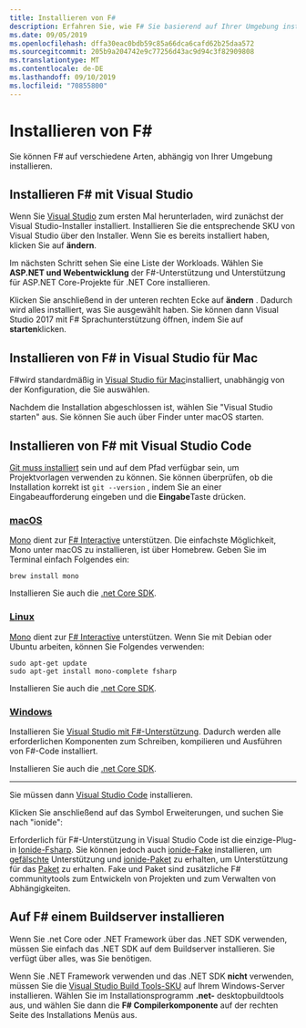 ```yaml
---
title: Installieren von F#
description: Erfahren Sie, wie F# Sie basierend auf Ihrer Umgebung installieren.
ms.date: 09/05/2019
ms.openlocfilehash: dffa30eac0bdb59c85a66dca6cafd62b25daa572
ms.sourcegitcommit: 205b9a204742e9c77256d43ac9d94c3f82909808
ms.translationtype: MT
ms.contentlocale: de-DE
ms.lasthandoff: 09/10/2019
ms.locfileid: "70855800"
---
```

# <a name="install-f"></a>Installieren von F\#

Sie können F# auf verschiedene Arten, abhängig von Ihrer Umgebung installieren.

## <a name="install-f-with-visual-studio"></a>Installieren F# mit Visual Studio

Wenn Sie [Visual Studio](https://visualstudio.microsoft.com/vs/?utm_medium=microsoft&utm_source=docs.microsoft.com&utm_campaign=inline+link) zum ersten Mal herunterladen, wird zunächst der Visual Studio-Installer installiert. Installieren Sie die entsprechende SKU von Visual Studio über den Installer. Wenn Sie es bereits installiert haben, klicken Sie auf **ändern**.

Im nächsten Schritt sehen Sie eine Liste der Workloads. Wählen Sie **ASP.NET und Webentwicklung** der F#-Unterstützung und Unterstützung für ASP.NET Core-Projekte für .NET Core installieren.

Klicken Sie anschließend in der unteren rechten Ecke auf **ändern** .  Dadurch wird alles installiert, was Sie ausgewählt haben. Sie können dann Visual Studio 2017 mit F# Sprachunterstützung öffnen, indem Sie auf **starten**klicken.

## <a name="install-f-with-visual-studio-for-mac"></a>Installieren von F# in Visual Studio für Mac

F#wird standardmäßig in [Visual Studio für Mac](https://visualstudio.microsoft.com/vs/mac/?utm_medium=microsoft&utm_source=docs.microsoft.com&utm_campaign=inline+link)installiert, unabhängig von der Konfiguration, die Sie auswählen.

Nachdem die Installation abgeschlossen ist, wählen Sie "Visual Studio starten" aus. Sie können Sie auch über Finder unter macOS starten.

## <a name="install-f-with-visual-studio-code"></a>Installieren von F# mit Visual Studio Code

[Git muss installiert](https://git-scm.com/download) sein und auf dem Pfad verfügbar sein, um Projektvorlagen verwenden zu können. Sie können überprüfen, ob die Installation korrekt ist `git --version` , indem Sie an einer Eingabeaufforderung eingeben und die **Eingabe**Taste drücken.

### <a name="macostabmacos"></a>[macOS](#tab/macos)

[Mono](https://www.mono-project.com) dient zur [F# Interactive](../tutorials/fsharp-interactive/index.md) unterstützen. Die einfachste Möglichkeit, Mono unter macOS zu installieren, ist über Homebrew. Geben Sie im Terminal einfach Folgendes ein:

```console
brew install mono
```

Installieren Sie auch die [.net Core SDK](https://dotnet.microsoft.com/download).

### <a name="linuxtablinux"></a>[Linux](#tab/linux)

[Mono](https://www.mono-project.com) dient zur [F# Interactive](../tutorials/fsharp-interactive/index.md) unterstützen. Wenn Sie mit Debian oder Ubuntu arbeiten, können Sie Folgendes verwenden:

```console
sudo apt-get update
sudo apt-get install mono-complete fsharp
```

Installieren Sie auch die [.net Core SDK](https://dotnet.microsoft.com/download).

### <a name="windowstabwindows"></a>[Windows](#tab/windows)

Installieren Sie [Visual Studio mit F#-Unterstützung](#install-f-with-visual-studio). Dadurch werden alle erforderlichen Komponenten zum Schreiben, kompilieren und Ausführen von F#-Code installiert.

Installieren Sie auch die [.net Core SDK](https://dotnet.microsoft.com/download).

---

Sie müssen dann [Visual Studio Code](https://code.visualstudio.com) installieren.

Klicken Sie anschließend auf das Symbol Erweiterungen, und suchen Sie nach "ionide":

Erforderlich für F#-Unterstützung in Visual Studio Code ist die einzige-Plug-in [Ionide-Fsharp](https://marketplace.visualstudio.com/items?itemName=Ionide.Ionide-fsharp). Sie können jedoch auch [ionide-Fake](https://marketplace.visualstudio.com/items?itemName=Ionide.Ionide-FAKE) installieren, um [gefälschte](https://fsharp.github.io/FAKE/) Unterstützung und [ionide-Paket](https://marketplace.visualstudio.com/items?itemName=Ionide.Ionide-Paket) zu erhalten, um Unterstützung für das [Paket](https://fsprojects.github.io/Paket/) zu erhalten. Fake und Paket sind zusätzliche F# communitytools zum Entwickeln von Projekten und zum Verwalten von Abhängigkeiten.

## <a name="install-f-on-a-build-server"></a>Auf F# einem Buildserver installieren

Wenn Sie .net Core oder .NET Framework über das .NET SDK verwenden, müssen Sie einfach das .NET SDK auf dem Buildserver installieren. Sie verfügt über alles, was Sie benötigen.

Wenn Sie .NET Framework verwenden und das .NET SDK **nicht** verwenden, müssen Sie die [Visual Studio Build Tools-SKU](https://visualstudio.microsoft.com/thank-you-downloading-visual-studio/?sku=BuildTools&rel=16) auf Ihrem Windows-Server installieren. Wählen Sie im Installationsprogramm **.net-** desktopbuildtools aus, und wählen Sie dann die  **F# Compilerkomponente** auf der rechten Seite des Installations Menüs aus.
